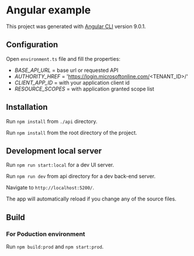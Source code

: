 # Angular example

This project was generated with [Angular CLI](https://github.com/angular/angular-cli) version 9.0.1.

## Configuration

Open `environment.ts` file and fill the properties:

* _BASE_API_URL_ = base url or requested API
* _AUTHORITY_HREF_ = 'https://login.microsoftonline.com/<TENANT_ID>/'
* _CLIENT_APP_ID_ = with your application client id
* _RESOURCE_SCOPES_ = with application granted scope list

## Installation 
  
Run `npm install` from `./api` directory.

Run `npm install` from the root directory of the project.

## Development local server

Run `npm run start:local` for a dev UI server.

Run `npm run dev` from api directory for a dev back-end server. 

Navigate to `http://localhost:5200/`. 

The app will automatically reload if you change any of the source files.

## Build

### For Poduction environment
Run `npm build:prod` and `npm start:prod`.


